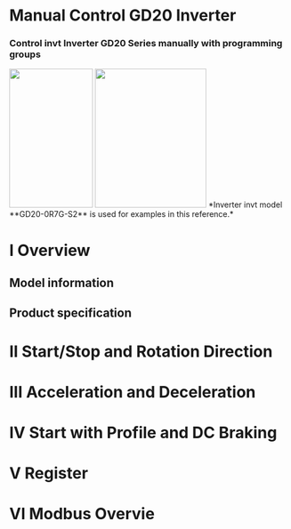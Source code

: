 # Manual Control GD20 Inverter
### Control **invt** Inverter GD20 Series manually with programming groups

<img src="https://i.imgur.com/3k4Hsev.jpg" width="150" height="250">
<img src="https://i.imgur.com/robAkFR.png" width="200" height="250">
*Inverter invt model **GD20-0R7G-S2** is used for examples in this reference.*

# I Overview
## Model information
## Product specification
# II Start/Stop and Rotation Direction 
# III Acceleration and Deceleration
# IV Start with Profile and DC Braking
# V Register
# VI Modbus Overvie
